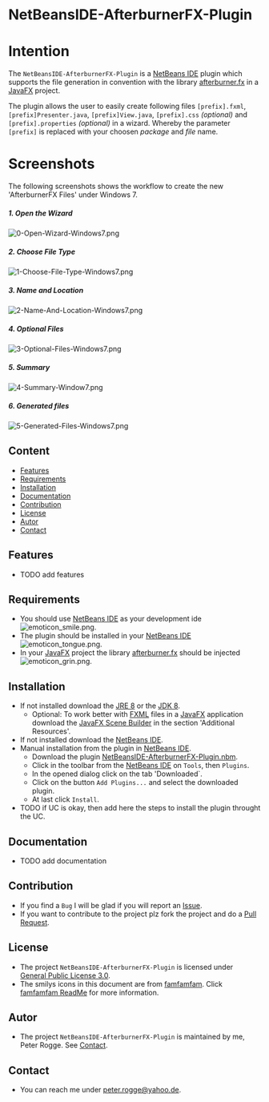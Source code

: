 NetBeansIDE-AfterburnerFX-Plugin
===



Intention
===

The `NetBeansIDE-AfterburnerFX-Plugin` is a [NetBeans IDE] plugin which supports the 
file generation in convention with the library [afterburner.fx] in a [JavaFX] project.

The plugin allows the user to easily create following files `[prefix].fxml`, 
`[prefix]Presenter.java`, `[prefix]View.java`, `[prefix].css` *(optional)* and
`[prefix].properties` *(optional)* in a wizard. Whereby the parameter `[prefix]` 
is replaced with your choosen *package* and *file* name.



Screenshots
===

The following screenshots shows the workflow to create the new 'AfterburnerFX Files' under Windows 7.

##### 1. Open the Wizard
![0-Open-Wizard-Windows7.png][0-Open-Wizard-Windows7]

##### 2. Choose File Type  
![1-Choose-File-Type-Windows7.png][1-Choose-File-Type-Windows7]

##### 3. Name and Location 
![2-Name-And-Location-Windows7.png][2-Name-And-Location-Windows7]

##### 4. Optional Files  
![3-Optional-Files-Windows7.png][3-Optional-Files-Windows7]

##### 5. Summary  
![4-Summary-Window7.png][4-Summary-Window7]

##### 6. Generated files  
![5-Generated-Files-Windows7.png][5-Generated-Files-Windows7]



Content
---

* [Features](#Features)
* [Requirements](#Requirements)
* [Installation](#Installation)
* [Documentation](#Documentation)
* [Contribution](#Contribution)
* [License](#License)
* [Autor](#Autor)
* [Contact](#Contact)



Features<a name="Features" />
---
* TODO add features



Requirements<a name="Requirements" />
---

* You should use [NetBeans IDE] as your development ide ![emoticon_smile.png][emoticon_smile].
* The plugin should be installed in your [NetBeans IDE] ![emoticon_tongue.png][emoticon_tongue].
* In your [JavaFX] project the library [afterburner.fx] should be injected ![emoticon_grin.png][emoticon_grin].



Installation<a name="Installation" />
---

* If not installed download the [JRE 8] or the [JDK 8].
    * Optional: To work better with [FXML] files in a [JavaFX] application download 
      the [JavaFX Scene Builder] in the section 'Additional Resources'.
* If not installed download the [NetBeans IDE].
* Manual installation from the plugin in [NetBeans IDE].
    * Download the plugin [NetBeansIDE-AfterburnerFX-Plugin.nbm].
    * Click in the toolbar from the [NetBeans IDE] on `Tools`, then `Plugins`.
    * In the opened dialog click on the tab 'Downloaded`.
    * Click on the button `Add Plugins...` and select the downloaded plugin.
    * At last click `Install`. 
* TODO if UC is okay, then add here the steps to install the plugin throught the UC.



Documentation<a name="Documentation" />
---

* TODO add documentation



Contribution<a name="Contribution" />
---

* If you find a `Bug` I will be glad if you will report an [Issue].
* If you want to contribute to the project plz fork the project and do a [Pull Request].



License<a name="License" />
---

* The project `NetBeansIDE-AfterburnerFX-Plugin` is licensed under [General Public License 3.0].
* The smilys icons in this document are from [famfamfam]. Click [famfamfam ReadMe] for more information.



Autor<a name="Autor" />
---

* The project `NetBeansIDE-AfterburnerFX-Plugin` is maintained by me, Peter Rogge. See [Contact](#Contact).



Contact<a name="Contact" />
---

* You can reach me under <peter.rogge@yahoo.de>.



[//]: # (Links)

[afterburner.fx]:https://github.com/AdamBien/afterburner.fx/
[famfamfam]:http://www.famfamfam.com/
[famfamfam ReadMe]:https://github.com/Naoghuman/NetBeansIDE-AfterburnerFX-Plugin/files/7315/readme_famfamfam.txt
[FXML]:http://docs.oracle.com/javafx/2/fxml_get_started/jfxpub-fxml_get_started.htm
[General Public License 3.0]:http://www.gnu.org/licenses/gpl-3.0.en.html
[Issue]:https://github.com/Naoghuman/NetbeansIDE-AfterburnerFX-Plugin/issues
[JavaDoc]:http://www.oracle.com/technetwork/java/javase/documentation/index-jsp-135444.html
[JavaFX]:http://docs.oracle.com/javase/8/javase-clienttechnologies.htm
[JavaFX Scene Builder]:http://www.oracle.com/technetwork/java/javase/downloads/index.html
[JDK 8]:http://www.oracle.com/technetwork/java/javase/downloads/jdk8-downloads-2133151.html
[JRE 8]:http://www.oracle.com/technetwork/java/javase/downloads/jre8-downloads-2133155.html
[Maven]:http://maven.apache.org/
[NetBeans IDE]:https://netbeans.org/
[NetBeansIDE-AfterburnerFX-Plugin.nbm]:https://github.com/Naoghuman/NetbeansIDE-AfterburnerFX-Plugin/releases
[Pull Request]:https://help.github.com/articles/using-pull-requests



[//]: # (Images)

[0-Open-Wizard-Windows7]:https://cloud.githubusercontent.com/assets/8161815/10226251/ba1e5170-6866-11e5-9fad-44e5ae6ad686.png
[1-Choose-File-Type-Windows7]:https://cloud.githubusercontent.com/assets/8161815/10203035/21c09472-67b4-11e5-92ed-c5826fa52349.png
[2-Name-And-Location-Windows7]:https://cloud.githubusercontent.com/assets/8161815/10203034/21c03e96-67b4-11e5-8eab-fb64eeb3dbfa.png
[3-Optional-Files-Windows7]:https://cloud.githubusercontent.com/assets/8161815/10203031/21bb4d3c-67b4-11e5-8ca8-f98700593e3d.png
[4-Summary-Window7]:https://cloud.githubusercontent.com/assets/8161815/10203032/21bd95c4-67b4-11e5-8b9a-17575955a076.png
[5-Generated-Files-Windows7]:https://cloud.githubusercontent.com/assets/8161815/10203033/21bed0e2-67b4-11e5-9a8f-bcbb7e6a15da.png

[emoticon_smile]:https://cloud.githubusercontent.com/assets/8161815/10268707/76d6c5f2-6ac1-11e5-9330-15a8943f1b0d.png
[emoticon_grin]:https://cloud.githubusercontent.com/assets/8161815/10268709/7b073800-6ac1-11e5-85b3-d0e342acc403.png
[emoticon_tongue]:https://cloud.githubusercontent.com/assets/8161815/10268706/741f41fe-6ac1-11e5-88ea-1b4d807b2283.png
